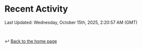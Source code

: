 # Recent Activity

<!--RECENT_ACTIVITY:start-->
<!--RECENT_ACTIVITY:end-->

<!--RECENT_ACTIVITY:last_update-->
Last Updated: Wednesday, October 15th, 2025, 2:20:57 AM (GMT)
<!--RECENT_ACTIVITY:last_update_end-->

<br>

↩️ [Back to the home page](/README.md)
